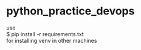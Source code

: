 # python_practice_devops


use\
$ pip install -r requirements.txt\
for installing venv in other machines
